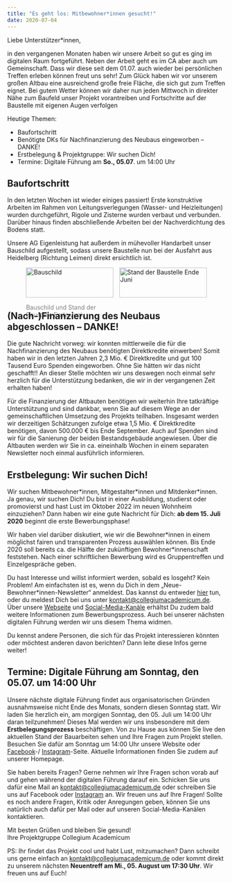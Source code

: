 ```yaml
---
title: "Es geht los: Mitbewohner*innen gesucht!"
date: 2020-07-04
---
```

Liebe Unterstützer*innen,

in den vergangenen Monaten haben wir unsere Arbeit so gut es ging im digitalen
Raum fortgeführt. Neben der Arbeit geht es im CA aber auch um Gemeinschaft. Dass
wir diese seit dem 01.07. auch wieder bei persönlichen Treffen erleben können
freut uns sehr! Zum Glück haben wir vor unserem großen Altbau eine ausreichend
große freie Fläche, die sich gut zum Treffen eignet. Bei gutem Wetter können wir
daher nun jeden Mittwoch in direkter Nähe zum Baufeld unser Projekt vorantreiben
und Fortschritte auf der Baustelle mit eigenen Augen verfolgen

Heutige Themen:
- Baufortschritt
- Benötigte DKs für Nachfinanzierung des Neubaus eingeworben – DANKE!
- Erstbelegung & Projektgruppe: Wir suchen Dich!
- Termine: Digitale Führung am **So., 05.07**. um 14:00 Uhr

## Baufortschritt

In den letzten Wochen ist wieder einiges passiert! Erste konstruktive Arbeiten
im Rahmen von Leitungsverlegungen (Wasser- und Heizleitungen) wurden
durchgeführt, Rigole und Zisterne wurden verbaut und verbunden. Darüber hinaus
finden abschließende Arbeiten bei der Nachverdichtung des Bodens statt.

Unsere AG Eigenleistung hat außerdem in mühevoller Handarbeit unser Bauschild
aufgestellt, sodass unsere Baustelle nun bei der Ausfahrt aus Heidelberg
(Richtung Leimen) direkt ersichtlich ist.

<div style="display:flex; justify-content:center;">
	<div style="margin-right: 1em; flex-basis:40%;">
	<img src="/newsletter/bauschild.jpg" alt="Bauschild" title="Baustelle" width="100%" />
	<p style="margin-bottom: 0; color: gray">Bauschild und Stand der Baustelle Ende Juni.</p>
	</div>
	<div style="flex-basis:40%;">
		<img src="/newsletter/stand_baustelle_juni.jpg" alt="Stand der Baustelle Ende Juni" title="Stand der Baustelle Ende Juni" width="100%" />
	</div>
</div>

## (Nach-)Finanzierung des Neubaus abgeschlossen – DANKE!

Die gute Nachricht vorweg: wir konnten mittlerweile die für die Nachfinanzierung
des Neubaus benötigten Direktkredite einwerben! Somit haben wir in den letzten
Jahren 2,3 Mio. € Direktkredite und gut 100 Tausend Euro Spenden eingeworben.
Ohne Sie hätten wir das nicht geschafft!! An dieser Stelle möchten wir uns
deswegen noch einmal sehr herzlich für die Unterstützung bedanken, die wir in
der vergangenen Zeit erhalten haben!

Für die Finanzierung der Altbauten benötigen wir weiterhin Ihre tatkräftige
Unterstützung und sind dankbar, wenn Sie auf diesem Wege an der
gemeinschaftlichen Umsetzung des Projekts teilhaben. Insgesamt werden wir
derzeitigen Schätzungen zufolge etwa 1,5 Mio. € Direktkredite benötigen, davon
500.000 € bis Ende September. Auch auf Spenden sind wir für die Sanierung der
beiden Bestandsgebäude angewiesen. Über die Altbauten werden wir Sie in ca.
eineinhalb Wochen in einem separaten Newsletter noch einmal ausführlich
informieren.

## Erstbelegung: Wir suchen Dich!

Wir suchen Mitbewohner\*innen, Mitgestalter\*innen und Mitdenker\*innen. Ja genau,
wir suchen Dich! Du bist in einer Ausbildung, studierst oder promovierst und
hast Lust im Oktober 2022 im neuen Wohnheim einzuziehen? Dann haben wir eine gute
Nachricht für Dich: **ab dem 15. Juli 2020** beginnt die erste Bewerbungsphase!

Wir haben viel darüber diskutiert, wie wir die Bewohner\*innen in einem möglichst
fairen und transparenten Prozess auswählen können. Bis Ende 2020 soll bereits
ca. die Hälfte der zukünftigen Bewohner\*innenschaft feststehen. Nach einer
schriftlichen Bewerbung wird es Gruppentreffen und Einzelgespräche geben.
 
Du hast Interesse und willst informiert werden, sobald es losgeht? Kein Problem!
Am einfachsten ist es, wenn du Dich in dem „Neue-Bewohner\*innen-Newsletter“
anmeldest. Das kannst du entweder
[hier](https://collegiumacademicum.de/einziehen/) tun, oder du meldest Dich bei
uns unter
[kontakt@collegiumacademicum.de](mailto:kontakt@collegiumacademicum.de). Über
unsere [Webseite](https://collegiumacademicum.de/) und [Social-Media-Kanäle](https://de-de.facebook.com/CollegiumAcademicum/) erhältst Du zudem bald weitere
Informationen zum Bewerbungsprozess. Auch bei unserer nächsten digitalen Führung
werden wir uns diesem Thema widmen.

Du kennst andere Personen, die sich für das Projekt interessieren könnten oder
möchtest anderen davon berichten? Dann leite diese Infos gerne weiter!

## Termine: Digitale Führung am Sonntag, den 05.07. um 14:00 Uhr

Unsere nächste digitale Führung findet aus organisatorischen Gründen
ausnahmsweise nicht Ende des Monats, sondern diesen Sonntag statt. Wir laden Sie
herzlich ein, am morgigen Sonntag, den 05. Juli um 14:00 Uhr daran
teilzunehmen! Dieses Mal werden wir uns insbesondere mit dem
**Erstbelegungsprozess** beschäftigen. Von zu Hause aus können Sie live den
aktuellen Stand der Bauarbeiten sehen und Ihre Fragen zum Projekt stellen.
Besuchen Sie dafür am Sonntag um 14:00 Uhr unsere Website oder [Facebook](https://de-de.facebook.com/CollegiumAcademicum/)-/
[Instagram](https://www.instagram.com/collegiumacademicum/)-Seite. Aktuelle Informationen finden Sie zudem auf unserer Homepage.

Sie haben bereits Fragen? Gerne nehmen wir Ihre Fragen schon vorab auf und gehen
während der digitalen Führung darauf ein. Schicken Sie uns dafür eine Mail an
[kontakt@collegiumacademicum.de](mailto:kontakt@collegiumacademicum.de) oder schreiben Sie uns auf Facebook oder
[Instagram](https://www.instagram.com/collegiumacademicum/) an. Wir freuen uns auf Ihre Fragen! Sollte es noch andere Fragen,
Kritik oder Anregungen geben, können Sie uns natürlich auch dafür per Mail oder
auf unseren Social-Media-Kanälen kontaktieren.

Mit besten Grüßen und bleiben Sie gesund!  
Ihre Projektgruppe Collegium Academicum

PS: Ihr findet das Projekt cool und habt Lust, mitzumachen? Dann schreibt uns
gerne einfach an
[kontakt@collegiumacademicum.de](mailto:kontakt@collegiumacademicum.de) oder
kommt direkt zu unserem nächsten **Neuentreff am Mi., 05. August um 17:30 Uhr**. Wir
freuen uns auf Euch!
